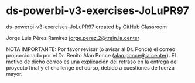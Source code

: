 # ds-powerbi-v3-exercises-JoLuPR97
ds-powerbi-v3-exercises-JoLuPR97 created by GitHub Classroom

Jorge Luis Pérez Ramírez
jorge.perez.2@train.ia.center

NOTA IMPORTANTE:
Por favor revisar (o avisar al Dr. Ponce) el correo proporcionado por el Dr. Benito Alan Ponce (alan.ponce@ia.center). 
El motivo de dicho correo es una explicación del retraso en la entrega del proyecto final y el challenge del curso, debido a cuestiones de fuerza mayor. 
